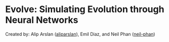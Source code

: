 # Evolve: Simulating Evolution through Neural Networks

Created by: Alip Arslan ([aliparslan](https://github.com/aliparslan)), Emil Diaz, and Neil Phan ([neil-phan](https://github.com/neil-phan))